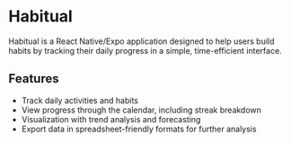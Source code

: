 # Habitual

Habitual is a React Native/Expo application designed to help users build habits by tracking their daily progress in a simple, time-efficient interface. 

## Features
- Track daily activities and habits
- View progress through the calendar, including streak breakdown
- Visualization with trend analysis and forecasting
- Export data in spreadsheet-friendly formats for further analysis
